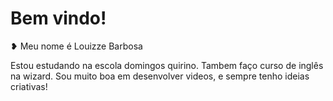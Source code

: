 # Bem vindo! 
❥ Meu nome é Louizze Barbosa 

Estou estudando na escola domingos quirino.
Tambem faço curso de inglês na wizard.
Sou muito boa em desenvolver videos, e sempre tenho ideias criativas!

